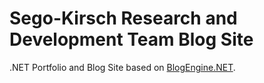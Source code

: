 # Sego-Kirsch Research and Development Team Blog Site
.NET Portfolio and Blog Site based on [BlogEngine.NET](http://www.dotnetblogengine.net/).
